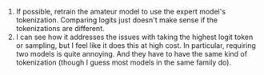1. If possible, retrain the amateur model to use the expert model's tokenization. Comparing logits just doesn't make sense if the tokenizations are different.
2. I can see how it addresses the issues with taking the highest logit token or sampling, but I feel like it does this at high cost. In particular, requiring two models is quite annoying. And they have to have the same kind of tokenization (though I guess most models in the same family do).